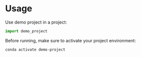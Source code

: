# Usage

Use demo project in a project:

```python
import demo_project
```

Before running, make sure to activate your project environment:

```bash
conda activate demo-project
```
